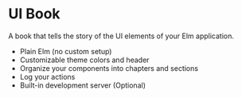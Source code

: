 # UI Book

A book that tells the story of the UI elements of your Elm application.

- Plain Elm (no custom setup)
- Customizable theme colors and header
- Organize your components into chapters and sections
- Log your actions
- Built-in development server (Optional)

